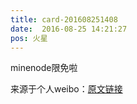 ```yaml
---
title: card-201608251408
date:  2016-08-25 14:21:27
pos: 火星
---
```

minenode限免啦 

来源于个人weibo：[原文链接](https://m.weibo.cn/status/E5bHk1MGL?mblogid=E5bHk1MGL)